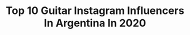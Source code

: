 ---
title: Top 10 Guitar Instagram Influencers In Argentina In 2020
description: >-
  Find top guitar Instagram influencers in Argentina in 2020. Most popular hashtags: #rock #guitarplayer #travel #guitarist.
platform: Instagram
profiles:
  - username: "sheissoheavy"
    fullname: >-
      мєℓιѕѕα exx 🖤🔪
    location: "Argentina"
    followers: 20056
    engagement: 546
    commentsToLikes: 0.129482
    id: ck5q7qxm72q4n0i110ij541gr
    verified: false
    hashtags: "#summer, #spa, #playstation, #verano"
  - username: "jccoronels"
    fullname: >-
      𝐉𝐮𝐚𝐧 𝐂𝐚𝐫𝐥𝐨𝐬 𝐂𝐨𝐫𝐨𝐧𝐞𝐥 ⚡️
    location: "Argentina"
    followers: 6679
    engagement: 616
    commentsToLikes: 0.255325
    id: ck5c0fjpwt19x0i11vr8x76t4
    verified: false
    hashtags: "#buenosaires, #barbados, #kurtcobain, #nirvana"
  - username: "tonibaeza"
    fullname: >-
      Antonio Baeza
    location: "Argentina"
    followers: 11951
    engagement: 1721
    commentsToLikes: 0.015640
    id: ck8szmp6ep0oa0j788p3ifk2z
    verified: false
    hashtags: "#siena, #grupo, #findea, #despidiendoel2019"
  - username: "lula_bertoldi"
    fullname: >-
      Lula Bertoldi
    location: "Argentina"
    followers: 127028
    engagement: 352
    commentsToLikes: 0.020520
    id: ck0uefpp6l8xv0i19inb5wmvf
    verified: true
    hashtags: ""
  - username: "edgarde9"
    fullname: >-
      Edgar Gomez
    location: "Argentina"
    followers: 27601
    engagement: 459
    commentsToLikes: 0.022179
    id: ck14k5165nra30i19amqpvvr3
    verified: false
    hashtags: "#elmejor, #crack, #verano2020, #cumbia"
  - username: "lautaro_bartoli"
    fullname: >-
      LAUTA
    location: "Argentina"
    followers: 19929
    engagement: 620
    commentsToLikes: 0.014867
    id: ck5qcxlpmstm60i11cx9uqgic
    verified: false
    hashtags: ""
  - username: "gabrielleopardi"
    fullname: >-
      Gabriel Leopardi
    location: "Argentina"
    followers: 10818
    engagement: 583
    commentsToLikes: 0.183758
    id: ck5q7qwao2pz70i11gvk6yyed
    verified: false
    hashtags: "#guitarra, #guitarlife, #beach, #motivation"
  - username: "patriciosardelli"
    fullname: >-
      AIRBAG
    location: "Argentina"
    followers: 224784
    engagement: 643
    commentsToLikes: 0.027938
    id: ck0u2kytr069w0i19ngrnj3e8
    verified: true
    hashtags: "#saladelmuseo, #vorterix, #slash, #rosario"
  - username: "marcoscasco7"
    fullname: >-
      Marcos Casco
    location: "Argentina"
    followers: 8335
    engagement: 863
    commentsToLikes: 0.092609
    id: ck139eqzgkydi0i19ico3gk9t
    verified: false
    hashtags: "#argentina, #guitarra, #metal, #reik"
  - username: "richard__rosales"
    fullname: >-
      Richard Rosales
    location: "Argentina"
    followers: 12801
    engagement: 771
    commentsToLikes: 0.064510
    id: ck5zpxrsktjz70i144ixop3x0
    verified: false
    hashtags: "#lospalmeras, #deeppurple, #guitar, #guitarras"
---